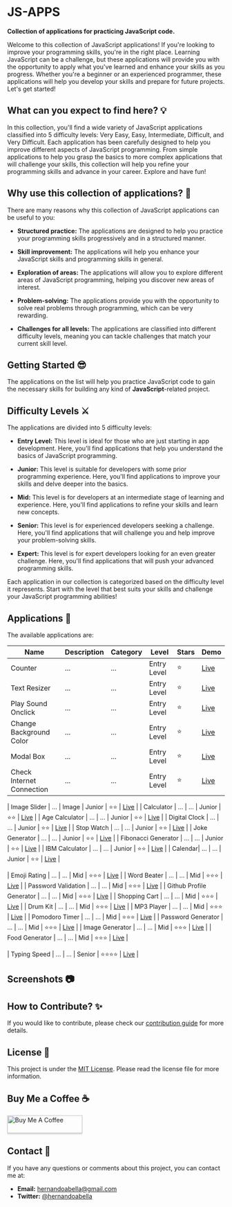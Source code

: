 # JS-APPS

**Collection of applications for practicing JavaScript code.**

Welcome to this collection of JavaScript applications! If you're looking to improve your programming skills, you're in the right place. Learning JavaScript can be a challenge, but these applications will provide you with the opportunity to apply what you've learned and enhance your skills as you progress. Whether you're a beginner or an experienced programmer, these applications will help you develop your skills and prepare for future projects. Let's get started!

## What can you expect to find here? 💡

In this collection, you'll find a wide variety of JavaScript applications classified into 5 difficulty levels: Very Easy, Easy, Intermediate, Difficult, and Very Difficult. Each application has been carefully designed to help you improve different aspects of JavaScript programming. From simple applications to help you grasp the basics to more complex applications that will challenge your skills, this collection will help you refine your programming skills and advance in your career. Explore and have fun!

## Why use this collection of applications? 🤔

There are many reasons why this collection of JavaScript applications can be useful to you:

- **Structured practice:** The applications are designed to help you practice your programming skills progressively and in a structured manner.

- **Skill improvement:** The applications will help you enhance your JavaScript skills and programming skills in general.

- **Exploration of areas:** The applications will allow you to explore different areas of JavaScript programming, helping you discover new areas of interest.

- **Problem-solving:** The applications provide you with the opportunity to solve real problems through programming, which can be very rewarding.

- **Challenges for all levels:** The applications are classified into different difficulty levels, meaning you can tackle challenges that match your current skill level.

## Getting Started 😎

The applications on the list will help you practice JavaScript code to gain the necessary skills for building any kind of **JavaScript**-related project.

## Difficulty Levels ⚔️

The applications are divided into 5 difficulty levels:

- **Entry Level:** This level is ideal for those who are just starting in app development. Here, you'll find applications that help you understand the basics of JavaScript programming.

- **Junior:** This level is suitable for developers with some prior programming experience. Here, you'll find applications to improve your skills and delve deeper into the basics.

- **Mid:** This level is for developers at an intermediate stage of learning and experience. Here, you'll find applications to refine your skills and learn new concepts.

- **Senior:** This level is for experienced developers seeking a challenge. Here, you'll find applications that will challenge you and help improve your problem-solving skills.

- **Expert:** This level is for expert developers looking for an even greater challenge. Here, you'll find applications that will push your advanced programming skills.

Each application in our collection is categorized based on the difficulty level it represents. Start with the level that best suits your skills and challenge your JavaScript programming abilities!

## Applications 📱

The available applications are:

| Name                    | Description | Category | Level       | Stars | Demo                                                  |
| ----------------------- | ----------- | -------- | ----------- | ----- | ----------------------------------------------------- |
| Counter                 | ...         | ...      | Entry Level | ⭐    | [Live](https://incredible-boba-57ba5d.netlify.app/)   |
| Text Resizer            | ...         | ...      | Entry Level | ⭐    | [Live](https://effulgent-pasca-40a1c9.netlify.app/)   |
| Play Sound Onclick      | ...         | ...      | Entry Level | ⭐    | [Live](https://effulgent-pasca-40a1c9.netlify.app/)   |
| Change Background Color | ...         | ...      | Entry Level | ⭐    | [Live](https://prismatic-seahorse-3f7a5c.netlify.app) |
| Modal Box | ...         | ...      | Entry Level | ⭐    | [Live](https://celebrated-beignet-0ab5af.netlify.app) |
| Check Internet Connection | ...         | ...      | Entry Level | ⭐    | [Live](https://celebrated-beignet-0ab5af.netlify.app) |

| Image Slider | ... | Image | Junior | ⭐⭐ | [Live](https://superb-heliotrope-a182fc.netlify.app/) |
| Calculator | ... | ... | Junior | ⭐⭐ | [Live](https://roaring-speculoos-9b2532.netlify.app/) |
| Age Calculator | ... | ... | Junior | ⭐⭐ | [Live](https://cool-dodol-d5b2cc.netlify.app) |
| Digital Clock | ... | ... | Junior | ⭐⭐ | [Live](https://ubiquitous-klepon-29f6bc.netlify.app) |
| Stop Watch | ... | ... | Junior | ⭐⭐ | [Live](https://venerable-halva-38027d.netlify.app) |
| Joke Generator | ... | ... | Junior | ⭐⭐ | [Live](https://chic-douhua-da8067.netlify.app) |
| Fibonacci Generator | ... | ... | Junior | ⭐⭐ | [Live](https://frolicking-gingersnap-81eb24.netlify.app) |
| IBM Calculator | ... | ... | Junior | ⭐⭐ | [Live](https://frolicking-gingersnap-81eb24.netlify.app) |
| Calendar| ... | ... | Junior | ⭐⭐ | [Live](https://remarkable-macaron-98cbe2.netlify.app) |

| Emoji Rating | ... | ... | Mid | ⭐⭐⭐ | [Live](https://phenomenal-florentine-e1bc03.netlify.app/) |
| Word Beater | ... | ... | Mid | ⭐⭐⭐ | [Live](https://iridescent-fox-bdb4e8.netlify.app/) |
| Password Validation | ... | ... | Mid | ⭐⭐⭐ | [Live](https://superlative-cupcake-2a9bd7.netlify.app/) |
| Github Profile Generator | ... | ... | Mid | ⭐⭐⭐ | [Live](https://adorable-custard-09481a.netlify.app/) |
| Shopping Cart | ... | ... | Mid | ⭐⭐⭐ | [Live](https://sensational-salamander-cf3425.netlify.app) |
| Drum Kit | ... | ... | Mid | ⭐⭐⭐ | [Live](https://dashing-yeot-f69ea3.netlify.app) |
| MP3 Player | ... | ... | Mid | ⭐⭐⭐ | [Live](https://serene-lamington-5aab02.netlify.app) |
| Pomodoro Timer | ... | ... | Mid | ⭐⭐⭐ | [Live](https://grand-faloodeh-69ef7e.netlify.app) |
| Password Generator | ... | ... | Mid | ⭐⭐⭐ | [Live](https://verdant-fenglisu-a95152.netlify.app) |
| Image Generator | ... | ... | Mid | ⭐⭐⭐ | [Live](https://helpful-hummingbird-e58695.netlify.app) |
| Food Generator | ... | ... | Mid | ⭐⭐⭐ | [Live](https://helpful-hummingbird-e58695.netlify.app) |

| Typing Speed | ... | ... | Senior | ⭐⭐⭐⭐ | [Live](https://dynamic-cajeta-8ab8c6.netlify.app) |

## Screenshots 📷

## How to Contribute? ✨

If you would like to contribute, please check our [contribution guide](./CONTRIBUTING.md) for more details.

## License 📜

This project is under the [MIT License](./LICENSE.md). Please read the license file for more information.

## Buy Me a Coffee ☕

<a href="https://www.buymeacoffee.com/hernandoabella" target="_blank"><img src="https://www.buymeacoffee.com/assets/img/custom_images/orange_img.png" alt="Buy Me A Coffee" style="height: 41px !important;width: 174px !important;box-shadow: 0px 3px 2px 0px rgba(190, 190, 190, 0.5) !important;-webkit-box-shadow: 0px 3px 2px 0px rgba(190, 190, 190, 0.5) !important;" ></a>

## Contact 📩

If you have any questions or comments about this project, you can contact me at:

- **Email:** hernandoabella@gmail.com
- **Twitter:** [@hernandoabella](https://twitter.com/hernandoabella)
